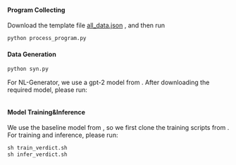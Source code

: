 #### Program Collecting

Download the template file [all_data.json](https://github.com/czyssrs/Logic2Text) , and then run

```python
python process_program.py
```

#### Data Generation

```python
python syn.py
```

For NL-Generator, we use a gpt-2 model from . After downloading the required model, please run:

```

```

#### Model Training&Inference

We use the baseline model from , so we first clone the training scripts from . For training and inference, please run:

```python
sh train_verdict.sh
sh infer_verdict.sh
```

